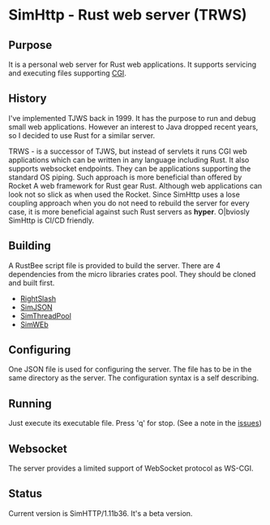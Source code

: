 # SimHttp - Rust web server (TRWS)
## Purpose
It is a personal web server for Rust web applications. It supports servicing and executing 
files supporting [CGI](https://www.rfc-editor.org/rfc/rfc3875).
## History
I've implemented TJWS back in 1999. It has the purpose to run and debug small web applications. 
However an interest to Java dropped recent years, so I decided to use Rust for a similar server.

TRWS - is a successor of TJWS, but instead of servlets it runs CGI web applications which can be written in
any language including Rust. It also supports websocket endpoints. They can be applications
supporting the standard OS piping. Such approach is more beneficial than offered by Rocket A web framework for Rust gear Rust. 
Although web applications can look not so slick as when used the Rocket. Since SimHttp uses a lose coupling approach when
you do not need to rebuild the server for every case, it is more beneficial against such Rust servers as
**hyper**. 
O|bviosly SimHttp is CI/CD friendly.

## Building
A RustBee script file is provided to build the server. There are 4 dependencies from the
micro libraries crates pool. They should be cloned and built first.
- [RightSlash](https://github.com/vernisaz/right_slash)
- [SimJSON](https://github.com/vernisaz/simjson)
- [SimThreadPool](https://github.com/vernisaz/simtpool)
- [SimWEb](https://github.com/vernisaz/simweb) 

## Configuring
One JSON file is used for configuring the server. The file has to be in the same directory as the server.
The configuration syntax is a self describing. 

## Running
Just execute its executable file. Press 'q' for stop. (See a note in the [issues](https://github.com/vernisaz/simhttp/blob/master/issues.md))

## Websocket
The server provides a limited support of WebSocket protocol as WS-CGI.

## Status
Current version is SimHTTP/1.11b36. It's a beta version.
